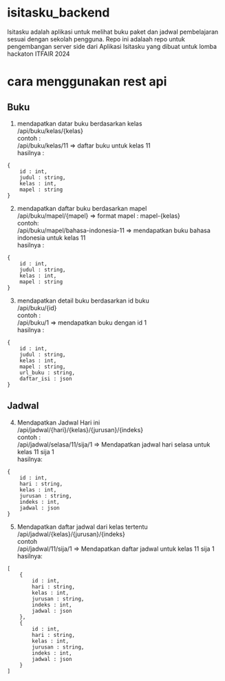 # isitasku_backend

Isitasku adalah aplikasi untuk melihat buku paket dan jadwal pembelajaran sesuai dengan sekolah pengguna. Repo ini adalaah repo untuk pengembangan server side dari Aplikasi Isitasku yang dibuat untuk lomba hackaton ITFAIR 2024

# cara menggunakan rest api

## Buku
1. mendapatkan datar buku berdasarkan kelas\
/api/buku/kelas/{kelas}\
contoh :\
/api/buku/kelas/11 => daftar buku untuk kelas 11\
hasilnya : 
```
{
    id : int,
    judul : string,
    kelas : int,
    mapel : string
} 
```

2. mendapatkan daftar buku berdasarkan mapel\
/api/buku/mapel/{mapel} => format mapel : mapel-{kelas}\
contoh: \
/api/buku/mapel/bahasa-indonesia-11 => mendapatkan buku bahasa indonesia untuk kelas 11\
hasilnya : 
```
{
    id : int,
    judul : string,
    kelas : int,
    mapel : string  
} 
```

3. mendapatkan detail buku berdasarkan id buku\
/api/buku/{id}\
contoh :\
/api/buku/1 => mendapatkan buku dengan id 1\
hasilnya :
```
{
    id : int,
    judul : string,
    kelas : int,
    mapel : string,
    url_buku : string,
    daftar_isi : json 
}  
```
## Jadwal

4. Mendapatkan Jadwal Hari ini\
/api/jadwal/{hari}/{kelas}/{jurusan}/{indeks}\
contoh :\
/api/jadwal/selasa/11/sija/1 => Mendapatkan jadwal hari selasa untuk kelas 11 sija 1\
hasilnya: 
```
{
    id : int,
    hari : string, 
    kelas : int,
    jurusan : string,
    indeks : int,
    jadwal : json
}
```

5. Mendapatkan daftar jadwal dari kelas tertentu\
/api/jadwal/{kelas}/{jurusan}/{indeks}\
contoh \
/api/jadwal/11/sija/1 => Mendapatkan daftar jadwal untuk kelas 11 sija 1\
hasilnya:
```
[
    {
        id : int,
        hari : string, 
        kelas : int,
        jurusan : string,
        indeks : int,
        jadwal : json
    },
    {
        id : int,
        hari : string, 
        kelas : int,
        jurusan : string,
        indeks : int,
        jadwal : json
    }
]
```